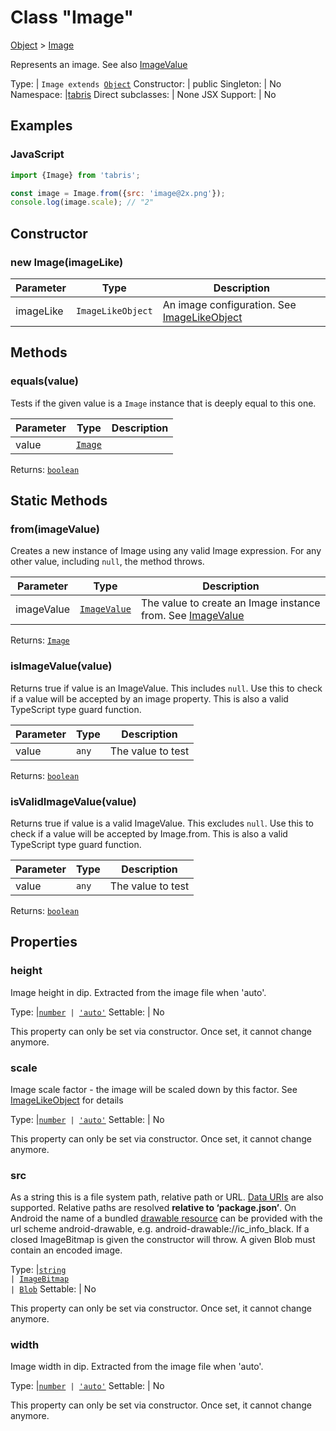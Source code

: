 ---
---
# Class "Image"

<a href="https://developer.mozilla.org/en-US/docs/Web/JavaScript/Reference/Global_Objects/Object" title="View &quot;Object&quot; on MDN">Object</a> > <a href="#" >Image</a>

Represents an image. See also [ImageValue](../types.html#imagevalue)


Type: | <code style="white-space: nowrap">Image extends <a href="https://developer.mozilla.org/en-US/docs/Web/JavaScript/Reference/Global_Objects/Object" title="View &quot;Object&quot; on MDN">Object</a></code>
Constructor: | public
Singleton: | No
Namespace: |<a href="../modules.html#startup" >tabris</a>
Direct subclasses: | None
JSX Support: | No


## Examples
### JavaScript


```js
import {Image} from 'tabris';

const image = Image.from({src: 'image@2x.png'});
console.log(image.scale); // "2"
```


## Constructor

### new Image(imageLike)

Parameter|Type|Description
-|-|-
imageLike | <code style="white-space: nowrap">ImageLikeObject</code> | An image configuration. See [ImageLikeObject](../types.html#imagelikeobject)

## Methods

### equals(value)



Tests if the given value is a `Image` instance that is deeply equal to this one.


Parameter|Type|Description
-|-|-
value | <code style="white-space: nowrap"><a href="#" >Image</a></code> | 


Returns: <code style="white-space: nowrap"><a href="https://developer.mozilla.org/en-US/docs/Web/JavaScript/Data_structures#Boolean_type" title="View &quot;boolean&quot; on MDN">boolean</a></code>

## Static Methods

### from(imageValue)



Creates a new instance of Image using any valid Image expression. For any other value, including `null`, the method throws.


Parameter|Type|Description
-|-|-
imageValue | <code style="white-space: nowrap"><a href="../types.html#imagevalue" title="ImageValue Type Reference">ImageValue</a></code> | The value to create an Image instance from. See [ImageValue](../types.html#imagevalue)


Returns: <code style="white-space: nowrap"><a href="#" >Image</a></code>

### isImageValue(value)



Returns true if value is an ImageValue. This includes `null`. Use this to check if a value will be accepted by an image property. This is also a valid TypeScript type guard function.


Parameter|Type|Description
-|-|-
value | <code style="white-space: nowrap"><a title="Literally any JavaScript value">any</a></code> | The value to test


Returns: <code style="white-space: nowrap"><a href="https://developer.mozilla.org/en-US/docs/Web/JavaScript/Data_structures#Boolean_type" title="View &quot;boolean&quot; on MDN">boolean</a></code>

### isValidImageValue(value)



Returns true if value is a valid ImageValue. This excludes `null`. Use this to check if a value will be accepted by Image.from. This is also a valid TypeScript type guard function.


Parameter|Type|Description
-|-|-
value | <code style="white-space: nowrap"><a title="Literally any JavaScript value">any</a></code> | The value to test


Returns: <code style="white-space: nowrap"><a href="https://developer.mozilla.org/en-US/docs/Web/JavaScript/Data_structures#Boolean_type" title="View &quot;boolean&quot; on MDN">boolean</a></code>


## Properties

### height


Image height in dip. Extracted from the image file when 'auto'.

Type: |<code style="white-space: nowrap"><a href="https://developer.mozilla.org/en-US/docs/Web/JavaScript/Data_structures#Number_type" title="View &quot;number&quot; on MDN">number</a> &#124; <a href="https://developer.mozilla.org/en-US/docs/Web/JavaScript/Data_structures#String_type" title="View &quot;string&quot; on MDN">'auto'</a></code>
Settable: | No




This property can only be set via constructor. Once set, it cannot change anymore.



### scale


Image scale factor - the image will be scaled down by this factor. See [ImageLikeObject](../types.md#imagelikeobject) for details

Type: |<code style="white-space: nowrap"><a href="https://developer.mozilla.org/en-US/docs/Web/JavaScript/Data_structures#Number_type" title="View &quot;number&quot; on MDN">number</a> &#124; <a href="https://developer.mozilla.org/en-US/docs/Web/JavaScript/Data_structures#String_type" title="View &quot;string&quot; on MDN">'auto'</a></code>
Settable: | No




This property can only be set via constructor. Once set, it cannot change anymore.



### src


As a string this is a file system path, relative path or URL. [Data URIs](https://en.wikipedia.org/wiki/Data_URI_scheme) are also supported. Relative paths are resolved **relative to ‘package.json’**. On Android the name of a bundled [drawable resource](https://developer.android.com/guide/topics/resources/drawable-resource) can be provided with the url scheme android-drawable, e.g. android-drawable://ic_info_black.
If a closed ImageBitmap is given the constructor will throw.
A given Blob must contain an encoded image.

Type: |<code style="white-space: nowrap"><a href="https://developer.mozilla.org/en-US/docs/Web/JavaScript/Data_structures#String_type" title="View &quot;string&quot; on MDN">string</a><br/>&#124; <a href="ImageBitmap.html" title="ImageBitmap Class Reference">ImageBitmap</a><br/>&#124; <a href="Blob.html" title="Blob Class Reference">Blob</a></code>
Settable: | No




This property can only be set via constructor. Once set, it cannot change anymore.



### width


Image width in dip. Extracted from the image file when 'auto'.

Type: |<code style="white-space: nowrap"><a href="https://developer.mozilla.org/en-US/docs/Web/JavaScript/Data_structures#Number_type" title="View &quot;number&quot; on MDN">number</a> &#124; <a href="https://developer.mozilla.org/en-US/docs/Web/JavaScript/Data_structures#String_type" title="View &quot;string&quot; on MDN">'auto'</a></code>
Settable: | No




This property can only be set via constructor. Once set, it cannot change anymore.




